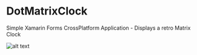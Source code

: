 # DotMatrixClock
Simple Xamarin Forms CrossPlatform Application - Displays a retro Matrix Clock

![alt text](https://www.google.ie/url?sa=i&rct=j&q=&esrc=s&source=images&cd=&ved=0ahUKEwjS9-eWrb3VAhXFAMAKHTW-AIsQjRwIBw&url=https%3A%2F%2Fdeveloper.xamarin.com%2Fguides%2Fxamarin-forms%2Fcreating-mobile-apps-xamarin-forms%2Fsummaries%2Fchapter14%2F&psig=AFQjCNFjjbn19-R_-mEyxy_UVtMIdNNxFQ&ust=1501928326916948)
